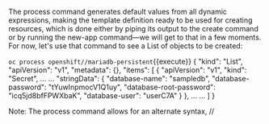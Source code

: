 
The process command generates default values from all dynamic expressions, making the template definition ready to be used for creating resources, which is done either by piping its output to the create command or by running the new-app command—we will get to that in a few moments. For now, let's use that command to see a List of objects to be created:


`oc process openshift//mariadb-persistent`{{execute}}
{
    "kind": "List",
    "apiVersion": "v1",
    "metadata": {},
    "items": [
        {
            "apiVersion": "v1",
            "kind": "Secret",
            ...
            <output omitted>
            ...
            "stringData": {
                "database-name": "sampledb",
                "database-password": "tYuwInpmocV1Q1uy",
                "database-root-password": "icq5jd8bfFPWXbaK",
                "database-user": "userC7A"
            }
        },
        ...
        <output omitted>
        ...
    ]
}

Note: The process command allows for an alternate syntax, <NAMESPACE>//<TEMPLATE>. We used it here for demonstration purposes, but you are free to use the more familiar -n <NAMESPACE> notation.

The list is quite long, so we only provided an excerpt showing the Secret resource that contains all generated sensitive values that are to be used for template instantiation.

To make things clearer, let's take a look at the expressions for generating those values in the raw template definition:


`oc export template mariadb-persistent -n openshift`{{execute}}

apiVersion: v1
kind: Template
...
<output omitted>
...
objects:
- apiVersion: v1
  kind: Secret
  ...
  <output omitted>
  ... 
  stringData:
    database-name: ${MYSQL_DATABASE}
    database-password: ${MYSQL_PASSWORD}
    database-root-password: ${MYSQL_ROOT_PASSWORD}
    database-user: ${MYSQL_USER}
...
<output omitted>
...
parameters:
...
<output omitted>
...
- description: Username for MariaDB user that will be used for accessing the database.
  displayName: MariaDB Connection Username
from: user[A-Z0-9]{3}
  generate: expression
  name: MYSQL_USER
  required: true
...
<output omitted>
...
- description: Name of the MariaDB database accessed.
  displayName: MariaDB Database Name
  name: MYSQL_DATABASE
  required: true
value: sampledb
...
<output omitted>
...
You may have noticed, for example, that MYSQL_DATABASE is sampledb, while MYSQL_USER starts with the string user with three alphanumeric characters, just as we saw in the previous listing.

Note
To learn more about how to construct regular expressions for dynamic parameters, refer to http://perldoc.perl.org/perlre.html.